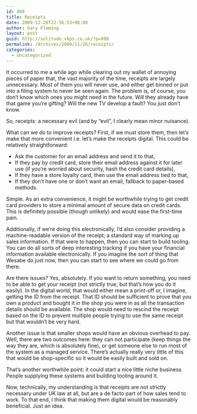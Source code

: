 ```yaml
---
id: 888
title: Receipts
date: 2009-11-26T22:56:53+00:00
author: Gary Fleming
layout: post
guid: http://solitude.vkps.co.uk/?p=888
permalink: /Archives/2009/11/26/receipts/
categories:
  - Uncategorized
---
```

It occurred to me a while ago while clearing out my wallet of annoying pieces of paper that, the vast majority of the time, receipts are largely unnecessary. Most of them you will never use, and either get binned or put into a filing system to never be seen again. The problem is, of course, you don&#8217;t know which ones you might need in the future. Will they already have that game you&#8217;re gifting? Will the new TV develop a fault? You just don&#8217;t know.

So, receipts: a necessary evil (and by &#8220;evil&#8221;, I clearly mean minor nuisance).

What can we do to improve receipts? First, if we must store them, then let&#8217;s make that more convenient i.e. let&#8217;s make the receipts digital. This could be relatively straightforward:

  * Ask the customer for an email address and send it to that,
  * If they pay by credit card, store their email address against it for later use (if you&#8217;re worried about security, hash the credit card details),
  * If they have a store loyalty card, then use the email address tied to that,
  * If they don&#8217;t have one or don&#8217;t want an email, fallback to paper-based methods.

Simple. As an extra convenience, it might be worthwhile trying to get credit card providers to store a minimal amount of secure data on credit cards. This is definitely possible (though unlikely) and would ease the first-time pain.

Additionally, if we&#8217;re doing this electronically, I&#8217;d also consider providing a machine-readable version of the receipt; a standard way of marking up sales information. If that were to happen, then you can start to build tooling. You can do all sorts of deep interesting tracking if you have your financial information available electronically. If you imagine the sort of thing that Wesabe do just now, then you can start to see where we could go from there.

Are there issues? Yes, absolutely. If you want to return something, you need to be able to get your receipt (not strictly true, but that&#8217;s how you do it easily). In the digital world, that would either mean a print-off or, I imagine, getting the ID from the receipt. That ID should be sufficient to prove that you own a product and bought it in the shop you were in as all the transaction details should be available. The shop would need to rescind the receipt based on the ID to prevent multiple people trying to use the same receipt but that wouldn&#8217;t be very hard.

Another issue is that smaller shops would have an obvious overhead to pay. Well, there are two outcomes here: they can not participate (keep things the way they are, which is absolutely fine), or get someone else to run most of the system as a managed service. There&#8217;s actually really very little of this that would be shop-specific so it would be easily built and sold on.

That&#8217;s another worthwhile point: it could start a nice little niche business. People supplying these systems and building tooling around it.

Now, technically, my understanding is that receipts are not strictly necessary under UK law at all, but are a de facto part of how sales tend to work. To that end, I think that making them digital would be reasonably beneficial. Just an idea.